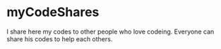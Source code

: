 # myCodeShares
I share here my codes to other people who love codeing.
Everyone can share his codes to help each others.
